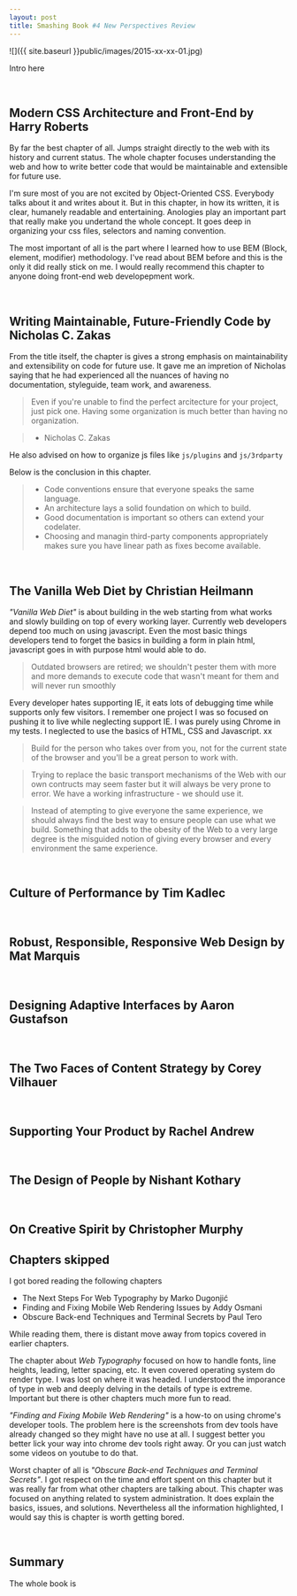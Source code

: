 ```yaml
---
layout: post
title: Smashing Book #4 New Perspectives Review
---
```


![]({{ site.baseurl }}public/images/2015-xx-xx-01.jpg)

Intro here

<!--more-->

<br/>

## Modern CSS Architecture and Front-End by Harry Roberts

By far the best chapter of all. Jumps straight directly to the web with its history and current status. The whole chapter focuses understanding the web and how to write better code that would be maintainable and extensible for future use.

I'm sure most of you are not excited by Object-Oriented CSS. Everybody talks about it and writes about it. But in this chapter, in how its written, it is clear, humanely readable and entertaining. Anologies play an important part that really make you undertand the whole concept. It goes deep in organizing your css files, selectors and naming convention.

The most important of all is the part where I learned how to use BEM (Block, element, modifier) methodology. I've read about BEM before and this is the only it did really stick on me. I would really recommend this chapter to anyone doing front-end web developepment work.

<br/>

## Writing Maintainable, Future-Friendly Code by Nicholas C. Zakas

From the title itself, the chapter is gives a strong emphasis on maintainability and extensibility on code for future use. It gave me an impretion of Nicholas saying that he had experienced all the nuances of having no documentation, styleguide, team work, and awareness.

> Even if you're unable to find the perfect arcitecture for your project, just pick one. Having some organization is much better than having no organization.

> - Nicholas C. Zakas

He also advised on how to organize js files like `js/plugins` and `js/3rdparty`

Below is the conclusion in this chapter.

> - Code conventions ensure that everyone speaks the same language.
> - An architecture lays a solid foundation on which to build.
> - Good documentation is important so others can extend your codelater.
> - Choosing and managin third-party components appropriately makes sure you have linear path as fixes become available.

<br/>

## The Vanilla Web Diet by Christian Heilmann

_"Vanilla Web Diet"_ is about building in the web starting from what works and slowly building on top of every working layer. Currently web developers depend too much on using javascript. Even the most basic things developers tend to forget the basics in building a form in plain html, javascript goes in with purpose html would able to do.

> Outdated browsers are retired; we shouldn't pester them with more and more demands to execute code that wasn't meant for them and will never run smoothly

Every developer hates supporting IE, it eats lots of debugging time while supports only few visitors. I remember one project I was so focused on pushing it to live while neglecting support IE. I was purely using Chrome in my tests. I neglected to use the basics of HTML, CSS and Javascript. xx

> Build for the person who takes over from you, not for the current state of the browser and you'll be a great person to work with.

> Trying to replace the basic transport mechanisms of the Web with our own contructs may seem faster but it will always be very prone to error. We have a working infrastructure - we should use it.



> Instead of atempting to give everyone the same experience, we should always find the best way to ensure people can use what we build.
> Something that adds to the obesity of the Web to a very large degree is the misguided notion of giving every browser and every environment the same experience.



<br/>

## Culture of Performance by Tim Kadlec


<br/>

## Robust, Responsible, Responsive Web Design by Mat Marquis



<br/>

## Designing Adaptive Interfaces by Aaron Gustafson


<br/>

## The Two Faces of Content Strategy by Corey Vilhauer


<br/>

## Supporting Your Product by Rachel Andrew


<br/>

## The Design of People by Nishant Kothary


<br/>

## On Creative Spirit by Christopher Murphy



## Chapters skipped

I got bored reading the following chapters

- The Next Steps For Web Typography by Marko Dugonjić
- Finding and Fixing Mobile Web Rendering Issues by Addy Osmani
- Obscure Back-end Techniques and Terminal Secrets by Paul Tero

While reading them, there is distant move away from topics covered in earlier chapters.

The chapter about _Web Typography_ focused on how to handle fonts, line heights, leading, letter spacing, etc. It even covered operating system do render type. I was lost on where it was headed. I understood the imporance of type in web and deeply delving in the details of type is extreme. Important but there is other chapters much more fun to read.

_"Finding and Fixing Mobile Web Rendering"_ is a how-to on using chrome's developer tools. The problem here is the screenshots from dev tools have already changed so they might have no use at all. I suggest better you better lick your way into chrome dev tools right away. Or you can just watch some videos on youtube to do that.

Worst chapter of all is _"Obscure Back-end Techniques and Terminal Secrets"_. I got respect on the time and effort spent on this chapter but it was really far from what other chapters are talking about. This chapter was focused on anything related to system administration. It does explain the basics, issues, and solutions. Nevertheless all the information highlighted, I would say this is chapter is worth getting bored.


<br/>

## Summary

The whole book is

